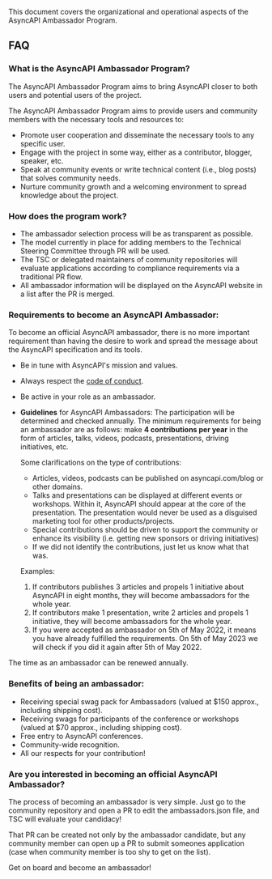This document covers the organizational and operational aspects of the AsyncAPI Ambassador Program.

## FAQ

### What is the AsyncAPI Ambassador Program?

The AsyncAPI Ambassador Program aims to bring AsyncAPI closer to both users and potential users of the project. 

The AsyncAPI Ambassador Program aims to provide users and community members with the necessary tools and resources to:

- Promote user cooperation and disseminate the necessary tools to any specific user.
- Engage with the project in some way, either as a contributor, blogger, speaker, etc.
- Speak at community events or write technical content (i.e., blog posts) that solves community needs.
- Nurture community growth and a welcoming environment to spread knowledge about the project.

### How does the program work?

- The ambassador selection process will be as transparent as possible.
- The model currently in place for adding members to the Technical Steering Committee through PR will be used.
- The TSC or delegated maintainers of community repositories will evaluate applications according to compliance requirements via a traditional PR flow.
- All ambassador information will be displayed on the AsyncAPI website in a list after the PR is merged.

### Requirements to become an AsyncAPI Ambassador:

To become an official AsyncAPI ambassador, there is no more important requirement than having the desire to work and spread the message about the AsyncAPI specification and its tools.

- Be in tune with AsyncAPI's mission and values.
- Always respect the [code of conduct](https://github.com/asyncapi/.github/blob/master/CODE_OF_CONDUCT.md).
- Be active in your role as an ambassador.
- **Guidelines** for AsyncAPI Ambassadors: 
    The participation will be determined and checked annually. The minimum requirements for being an ambassador are as follows: make **4 contributions per year** in the form of articles, talks, videos, podcasts, presentations, driving initiatives, etc.

    Some clarifications on the type of contributions:
    
    - Articles, videos, podcasts can be published on asyncapi.com/blog or other domains. 
    - Talks and presentations can be displayed at different events or workshops. Within it, AsyncAPI should appear at the core of the presentation. The presentation would never be used as a disguised marketing tool for other products/projects.
    - Special contributions should be driven to support the community or enhance its visibility (i.e. getting new sponsors or driving initiatives) 
    - If we did not identify the contributions, just let us know what that was.
         
     Examples: 

    1. If contributors publishes 3 articles and propels 1 initiative about AsyncAPI in eight months, they will become ambassadors for the whole year.
    2. If contributors make 1 presentation, write 2 articles and propels 1 initiative, they will become ambassadors for the whole year.
    3. If you were accepted as ambassador on 5th of May 2022, it means you have already fulfilled the requirements. On 5th of May 2023 we will check if you did it again after 5th of May 2022.

 The time as an ambassador can be renewed annually. 

### Benefits of being an ambassador:

- Receiving special swag pack for Ambassadors (valued at $150 approx., including shipping cost).
- Receiving swags for participants of the conference or workshops (valued at $70 approx., including shipping cost).
- Free entry to AsyncAPI conferences.
- Community-wide recognition.
- All our respects for your contribution!

### Are you interested in becoming an official AsyncAPI Ambassador?

The process of becoming an ambassador is very simple. Just go to the community repository and open a PR to edit the ambassadors.json file, and TSC will evaluate your candidacy!

That PR can be created not only by the ambassador candidate, but any community member can open up a PR to submit someones application (case when community member is too shy to get on the list).

Get on board and become an ambassador!

